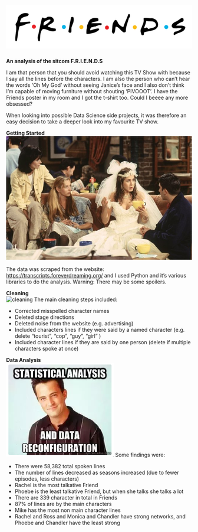 # ![FRIENDS](FRIENDS_logo.png)

**An analysis of the sitcom F.R.I.E.N.D.S**

I am that person that you should avoid watching this TV Show with because I say all the lines before the characters. I am also the person who can’t hear the words ‘Oh My God’ without seeing Janice’s face and I also don’t think I’m capable of moving furniture without shouting ‘PIVOOOT’. I have the Friends poster in my room and I got the t-shirt too. Could I beeee any more obsessed?

When looking into possible Data Science side projects, it was therefore an easy decision to take a deeper look into my favourite TV show.


**Getting Started** <br/>
![Scraping](pilot.jpg)

The data was scraped from the website: https://transcripts.foreverdreaming.org/ and I used Python and it’s various libraries to do the analysis.
Warning: There may be some spoilers.

**Cleaning** <br/>
![cleaning](cleaning.png)
The main cleaning steps included:

* Corrected misspelled character names
* Deleted stage directions
* Deleted noise from the website (e.g. advertising)
* Included characters lines if they were said by a named character (e.g. delete “tourist”, “cop”, “guy”, “girl” )
* Included character lines if they are said by one person (delete if multiple characters spoke at once)

**Data Analysis** <br/>
![statistics](statistics.png)
Some findings were:

* There were 58,382 total spoken lines
* The number of lines decreased as seasons increased (due to fewer episodes, less characters)
* Rachel is the most talkative Friend
* Phoebe is the least talkative Friend, but when she talks she talks a lot
* There are 339 character in total in Friends
* 87% of lines are by the main characters
* Mike has the most non main character lines
* Rachel and Ross and Monica and Chandler have strong networks, and Phoebe and Chandler have the least strong



